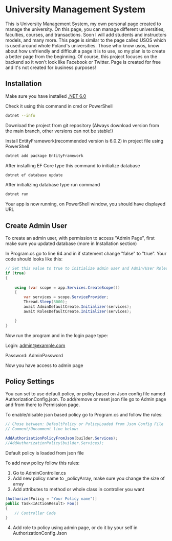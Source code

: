 # University Management System

This is University Management System, my own personal page created to manage the university. On this page, you can manage different universities, faculties, courses, and transactions.
Soon I will add students and instructors models, and many more. This page is similar to the page called USOS which is used around whole Poland's universities.
Those who know usos, know about how unfriendly and difficult a page it is to use, so my plan is to create a better page from the beginning. Of course, this project
focuses on the backend so it won't look like Facebook or Twitter. Page is created for free and it's not created for business purposes!

## Installation

Make sure you have installed [.NET 6.0](https://dotnet.microsoft.com/en-us/download)

Check it using this command in cmd or PowerShell
```bash
dotnet --info
```
Download the project from git repository (Always download version from the main branch, other versions can not be stable!)

Install EntityFramework(recommended version is 6.0.2) in project file using PowerShell
```bash
dotnet add package EntityFramework
```

After installing EF Core type this command to initialize database
```bash
dotnet ef database update
```
After initializing database type run command
```bash
dotnet run
```
Your app is now running, on PowerShell window, you should have displayed URL
## Create Admin User
To create an admin user, with permission to access "Admin Page", first make sure you updated database (more in Installation section)

In Program.cs go to line 64 and in if statement change "false" to "true". Your code should looks like this:
```csharp
// Set this value to true to initialize admin user and Admin/User Roles
if (true)
{
    
    using (var scope = app.Services.CreateScope())
    {
        var services = scope.ServiceProvider;
        Thread.Sleep(3000);
        await AdminDefaultCreate.Initializer(services);
        await RolesDefaultCreate.Initializer(services);

    }
}
```
Now run the program and in the login page type:

Login: admin@example.com

Password: AdminPassword

Now you have access to admin page

## Policy Settings

You can set to use default policy, or policy based on Json config file named AuthorizationConfig.json.
To add/remove or reset json file go to Admin page and from there to Permission page.

To enable/disable json based policy go to Program.cs and follow the rules:
```csharp
// Chose between: DefaultPolicy or PolicyLoaded from Json Config File
// Comment/Uncomment line below:

AddAuthorizationPolicyFromJson(builder.Services);
//AddAuthorizationPolicy(builder.Services);
```
Default policy is loaded from json file

To add new policy follow this rules:

1. Go to AdminController.cs
2. Add new policy name to _policyArray, make sure you change the size of array
3. Add attributes to method or whole class in controller you want 
```csharp
[Authorize(Policy = "Your Policy name")]
public Task<IActionResult> Foo()
{
    // Controller Code
}
```
4. Add role to policy using admin page, or do it by your self in AuthorizationConfig.Json